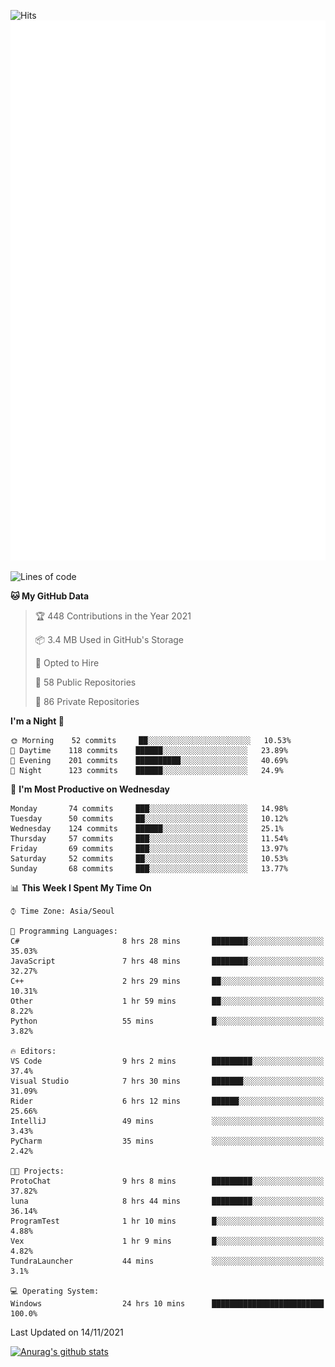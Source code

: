 ![Hits](https://hits.seeyoufarm.com/api/count/incr/badge.svg?url=https%3A%2F%2Fgithub.com%2Fkokose1234&count_bg=%2379C83D&title_bg=%23555555&icon=apple.svg&icon_color=%23E7E7E7&title=hits&edge_flat=false)
<br/>
![Metrics](https://github.com/kokose1234/kokose1234/blob/main/github-metrics.svg)

<!--START_SECTION:waka-->
![Lines of code](https://img.shields.io/badge/From%20Hello%20World%20I%27ve%20Written-11.7%20million%20lines%20of%20code-blue)

**🐱 My GitHub Data** 

> 🏆 448 Contributions in the Year 2021
 > 
> 📦 3.4 MB Used in GitHub's Storage 
 > 
> 💼 Opted to Hire
 > 
> 📜 58 Public Repositories 
 > 
> 🔑 86 Private Repositories  
 > 
**I'm a Night 🦉** 

```text
🌞 Morning    52 commits     ██░░░░░░░░░░░░░░░░░░░░░░░   10.53% 
🌆 Daytime    118 commits    ██████░░░░░░░░░░░░░░░░░░░   23.89% 
🌃 Evening    201 commits    ██████████░░░░░░░░░░░░░░░   40.69% 
🌙 Night      123 commits    ██████░░░░░░░░░░░░░░░░░░░   24.9%

```
📅 **I'm Most Productive on Wednesday** 

```text
Monday       74 commits     ███░░░░░░░░░░░░░░░░░░░░░░   14.98% 
Tuesday      50 commits     ██░░░░░░░░░░░░░░░░░░░░░░░   10.12% 
Wednesday    124 commits    ██████░░░░░░░░░░░░░░░░░░░   25.1% 
Thursday     57 commits     ███░░░░░░░░░░░░░░░░░░░░░░   11.54% 
Friday       69 commits     ███░░░░░░░░░░░░░░░░░░░░░░   13.97% 
Saturday     52 commits     ██░░░░░░░░░░░░░░░░░░░░░░░   10.53% 
Sunday       68 commits     ███░░░░░░░░░░░░░░░░░░░░░░   13.77%

```


📊 **This Week I Spent My Time On** 

```text
⌚︎ Time Zone: Asia/Seoul

💬 Programming Languages: 
C#                       8 hrs 28 mins       ████████░░░░░░░░░░░░░░░░░   35.03% 
JavaScript               7 hrs 48 mins       ████████░░░░░░░░░░░░░░░░░   32.27% 
C++                      2 hrs 29 mins       ██░░░░░░░░░░░░░░░░░░░░░░░   10.31% 
Other                    1 hr 59 mins        ██░░░░░░░░░░░░░░░░░░░░░░░   8.22% 
Python                   55 mins             █░░░░░░░░░░░░░░░░░░░░░░░░   3.82%

🔥 Editors: 
VS Code                  9 hrs 2 mins        █████████░░░░░░░░░░░░░░░░   37.4% 
Visual Studio            7 hrs 30 mins       ███████░░░░░░░░░░░░░░░░░░   31.09% 
Rider                    6 hrs 12 mins       ██████░░░░░░░░░░░░░░░░░░░   25.66% 
IntelliJ                 49 mins             ░░░░░░░░░░░░░░░░░░░░░░░░░   3.43% 
PyCharm                  35 mins             ░░░░░░░░░░░░░░░░░░░░░░░░░   2.42%

🐱‍💻 Projects: 
ProtoChat                9 hrs 8 mins        █████████░░░░░░░░░░░░░░░░   37.82% 
luna                     8 hrs 44 mins       █████████░░░░░░░░░░░░░░░░   36.14% 
ProgramTest              1 hr 10 mins        █░░░░░░░░░░░░░░░░░░░░░░░░   4.88% 
Vex                      1 hr 9 mins         █░░░░░░░░░░░░░░░░░░░░░░░░   4.82% 
TundraLauncher           44 mins             ░░░░░░░░░░░░░░░░░░░░░░░░░   3.1%

💻 Operating System: 
Windows                  24 hrs 10 mins      █████████████████████████   100.0%

```


 Last Updated on 14/11/2021
<!--END_SECTION:waka-->

[![Anurag's github stats](https://github-readme-stats.vercel.app/api?username=kokose1234&theme=dracula)](https://github.com/anuraghazra/github-readme-stats)



	
